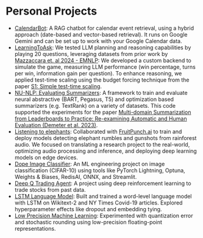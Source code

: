 # Personal Projects


- [CalendarBot](https://github.com/simon-benigeri/calendar-bot/): A RAG chatbot for calendar event retrieval, using a hybrid approach (date-based and vector-based retrieval). It runs on Google Gemini and can be set up to work with your Google Calendar data.
- [LearningToAsk](https://github.com/c-col/LearningToAsk/): We tested LLM planning and reasoning capabilities by playing 20 questions, leveraging datasets from prior work by [Mazzaccara et. al 2024 - EMNLP](https://github.com/dmazzaccara/LearningToAsk): We developed a custom backend to simulate the game, measuring LLM performance (win percentage, turns per win, information gain per question). To enhance reasoning, we applied test-time scaling using the budget forcing technique from the paper [S1: Simple test-time scaling](https://arxiv.org/abs/2501.19393).
- [NU-NLP: Evaluating Summarizers](https://github.com/nu-nlp/evaluating-summarizers): A framework to train and evaluate neural abstractive (BART, Pegasus, T5) and optimization based summarizers (e.g. TextRank) on a variety of datasets. This code supported the experiments for the paper [Multi-domain Summarization from Leaderboards to Practice: Re-examining Automatic and Human Evaluation (Demeter et al. 2023)](https://aclanthology.org/2023.gem-1.20/).
- [Listening to elephants](https://www.fruitpunch.ai/blog/listening-to-the-giants-protecting-forest-elephants-through-audio-monitoring): Collaborated with [FruitPunch.ai](https://www.fruitpunch.ai/) to train and deploy models detecting elephant rumbles and gunshots from rainforest audio. We focused on translating a research project to the real-world, optimizing audio processing and inference, and deploying deep learning models on edge devices.
- [Dope Image Classifier](https://github.com/kobe-org/dope-image-classifier): An ML engineering project on image classification (CIFAR-10) using tools like PyTorch Lightning, Optuna, Weights & Biases, RedisAI, ONNX, and Streamlit.
- [Deep Q Trading Agent](https://github.com/lukesalamone/deep-q-trading-agent): A project using deep reinforcement learning to trade stocks from  past data. 
- [LSTM Language Model](https://github.com/simon-benigeri/lstm-language-model): Built and trained a word-level language model with LSTM on Wikitext-2 and NY Times Covid-19 articles. Explored hyperparameter effects like dropout and embedding tying.
- [Low Precision Machine Learning](https://github.com/simon-benigeri/low_precision_ml): Experimented with quantization error and stochastic rounding using low-precision floating-point representations. 